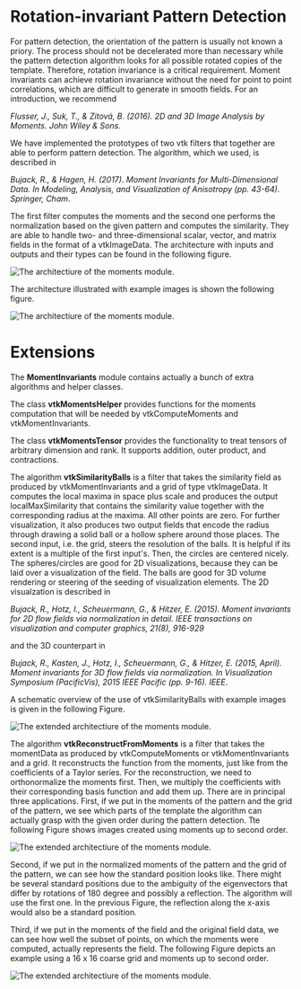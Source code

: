 # Rotation-invariant Pattern Detection
For pattern detection, the orientation of the pattern is usually not known a priory. The process should not be decelerated more than necessary while the pattern detection algorithm looks for all possible rotated copies of the template. Therefore, rotation invariance is a critical requirement.
Moment invariants can achieve rotation invariance without the need for point to point correlations, which are difficult to generate in smooth fields. For an introduction, we recommend

*Flusser, J., Suk, T., & Zitová, B. (2016). 2D and 3D Image Analysis by Moments. John Wiley & Sons*.


We have implemented the prototypes of two vtk filters that together are able to perform pattern detection. The algorithm, which we used, is described in

*Bujack, R., & Hagen, H. (2017). Moment Invariants for Multi-Dimensional Data. In Modeling, Analysis, and Visualization of Anisotropy (pp. 43-64). Springer, Cham*.

The first filter computes the moments and the second one performs the normalization based on the given pattern and computes the similarity. They are able to handle two- and three-dimensional scalar, vector, and matrix fields in the format of a vtkImageData. The architecture with inputs and outputs and their types can be found in the following figure.

![The architectiure of the moments module.][workflow with types]

[workflow with types]: chartTypes.jpg "The architectiure of the moments module."

The architecture illustrated with example images is shown the following figure.

![The architectiure of the moments module.][workflow with images]

[workflow with images]: chartOverview.jpg "The architectiure of the moments module with example images."

<!--
# Theory
Moments are the projections of a function with respect to a function space basis. We can think of them as the coordinates that represent the pattern.
They can then be used to construct moment invariants - values that do not change under certain transformations.
We will follow the normalization approach for the construction of moment invariants. That means a standard position is defined by demanding certain moments to assume fixed values and all functions are transformed to match it.
Then the remaining moments form a complete and independent set of moment invariants.

In *Dirilten, H., & Newman, T. G. (1977). Pattern matching under affine transformations. IEEE Transactions on Computers, 26(3), 314-317*, Dirilten and Newman suggest the use of moment tensors for the construction of moment invariants through tensor contraction for scalar functions.
Langbein et al. have generalized the definition of the moment tensor to tensor valued functions in *Langbein, M., & Hagen, H. (2009). A generalization of moment invariants on 2D vector fields to tensor fields of arbitrary order and dimension. Advances in Visual Computing, 1151-1160*.

**Definition:** For a tensor field $T:\R^d\to\R^{d^n \times d^m}$ with compact support, the **moment tensor** $\leftidx{^o}M$ of order $o\in\N$ takes the shape
\begin{equation} \begin{aligned}\label{mom_tensor2}
\leftidx{^o}M=\int_{\R^d} x^{\otimes o} \otimes T(x)\d^d x,
\end{aligned}\end{equation}
where $x^{\otimes o}$ denotes the $o$-th tensor power of the vector $x$.
-->

# Extensions
The **MomentInvariants** module contains actually a bunch of extra algorithms and helper classes.

The class **vtkMomentsHelper** provides functions for the moments computation that will be needed by vtkComputeMoments and vtkMomentInvariants.

The class **vtkMomentsTensor** provides the functionality to treat tensors of arbitrary dimension and rank. It supports addition, outer product, and contractions.

The algorithm **vtkSimilarityBalls** is a filter that takes the similarity field as produced by vtkMomentInvariants and a grid of type vtkImageData. It computes the local maxima in space plus scale and produces the output localMaxSimilarity that contains the similarity value together with the corresponding radius at the maxima. All other points are zero.
For further visualization, it also produces two output fields that encode the radius through drawing a solid ball or a hollow sphere around those places.
The second input, i.e. the grid, steers the resolution of the balls. It is helpful if its extent is a multiple of the first input's. Then, the circles are centered nicely.
The spheres/circles are good for 2D visualizations, because they can be laid over a visualization of the field.
The balls are good for 3D volume rendering or steering of the seeding of visualization elements.
The 2D visualzation is described in

*Bujack, R., Hotz, I., Scheuermann, G., & Hitzer, E. (2015). Moment invariants for 2D flow fields via normalization in detail. IEEE transactions on visualization and computer graphics, 21(8), 916-929*

and the 3D counterpart in

*Bujack, R., Kasten, J., Hotz, I., Scheuermann, G., & Hitzer, E. (2015, April). Moment invariants for 3D flow fields via normalization. In Visualization Symposium (PacificVis), 2015 IEEE Pacific (pp. 9-16). IEEE*.

A schematic overview of the use of vtkSimilarityBalls with example images is given in the following Figure.

![The extended architectiure of the moments module.][workflow of vtkSimilarityBalls]

[workflow of vtkSimilarityBalls]: chartBalls.jpg "The extended architectiure of the moments module: vtkSimilarityBalls."

The algorithm **vtkReconstructFromMoments** is a filter that takes the momentData as produced by vtkComputeMoments or vtkMomentInvariants and a grid.
It reconstructs the function from the moments, just like from the coefficients of a Taylor series.
For the reconstruction, we need to orthonormalize the moments first. Then, we multiply the coefficients with their corresponding basis function and add them up.
There are in principal three applications.
First, if we put in the moments of the pattern and the grid of the pattern, we see which parts of the template the algorithm can actually grasp with the given order during the pattern detection. Tte following Figure shows images created using moments up to second order.

![The extended architectiure of the moments module.][workflow to reconstruct the pattern]

[workflow to reconstruct the pattern]: chartReconstructPattern.jpg "The extended architectiure of the moments module: reconstruction of the pattern."

Second, if we put in the normalized moments of the pattern and the grid of the pattern, we can see how the standard position looks like. There might be several standard positions due to the ambiguity of the eigenvectors that differ by rotations of 180 degree and possibly a reflection. The algorithm will use the first one. In the previous Figure, the reflection along the x-axis would also be a standard position.

Third, if we put in the moments of the field and the original field data, we can see how well the subset of points, on which the moments were computed, actually represents the field. The following Figure depicts an example using a 16 x 16 coarse grid and moments up to second order.

![The extended architectiure of the moments module.][workflow to reconstruct the field]

[workflow to reconstruct the field]: chartReconstructField.jpg "The extended architectiure of the moments module: reconstruction of the field."
